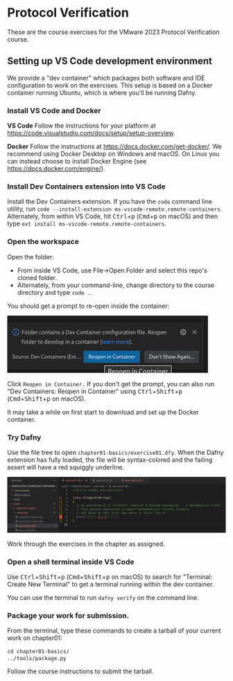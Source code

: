 # Protocol Verification

These are the course exercises for the VMware 2023 Protocol Verification course.

## Setting up VS Code development environment

We provide a "dev container" which packages both software and IDE configuration
to work on the exercises. This setup is based on a Docker container running
Ubuntu, which is where you'll be running Dafny.

### Install VS Code and Docker

**VS Code** Follow the instructions for your platform at
https://code.visualstudio.com/docs/setup/setup-overview.

**Docker** Follow the instructions at https://docs.docker.com/get-docker/. We
recommend using Docker Desktop on Windows and macOS. On Linux you can instead
choose to install Docker Engine (see https://docs.docker.com/engine/).

### Install Dev Containers extension into VS Code

Install the Dev Containers extension. If you have the `code` command line
utility, run `code --install-extension ms-vscode-remote.remote-containers`.
Alternately, from within VS Code, hit <kbd>Ctrl</kbd>+<kbd>p</kbd>
(<kbd>Cmd</kbd>+<kbd>p</kbd> on macOS) and then type `ext install
ms-vscode-remote.remote-containers`.

### Open the workspace

Open the folder:

* From inside VS Code, use File→Open Folder and select this repo's cloned folder.
* Alternately, from your command-line, change directory to the course directory and type `code .`.

You should get a prompt to re-open inside the container:

  ![Re-open Container Prompt](.devcontainer/assets/reopen-in-container.png)

Click `Reopen in Container.`
If you don't get the
prompt, you can also run "Dev Containers: Reopen in Container" using
<kbd>Ctrl</kbd>+<kbd>Shift</kbd>+<kbd>p</kbd> (<kbd>Cmd</kbd>+<kbd>Shift</kbd>+<kbd>p</kbd> on macOS).

It may take a while on first start to download and set up the Docker container.

### Try Dafny

Use the file tree to open `chapter01-basics/exercise01.dfy`.
When the Dafny extension has fully loaded, the file will be
syntax-colored and the failing assert will have a red squiggly underline.

  ![Syntax Coloring and Error Highlighting](.devcontainer/assets/exercise01.png)

Work through the exercises in the chapter as assigned.

### Open a shell terminal inside VS Code

Use <kbd>Ctrl</kbd>+<kbd>Shift</kbd>+<kbd>p</kbd>
(<kbd>Cmd</kbd>+<kbd>Shift</kbd>+<kbd>p</kbd> on macOS) to search for "Terminal:
Create New Terminal" to get a terminal running within the dev container.

You can use the terminal to run `dafny verify` on the command line.

### Package your work for submission.

From the terminal, type these commands to create a tarball of your current work
on chapter01:
```
cd chapter01-basics/
../tools/package.py
```
Follow the course instructions to submit the tarball.
